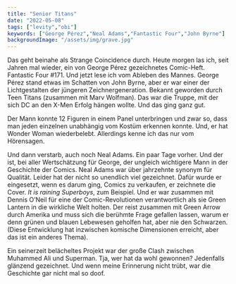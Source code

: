 ```yaml
---
title: "Senior Titans"
date: "2022-05-08"
tags: ["levity","obi"]
keywords: ["George Pérez","Neal Adams","Fantastic Four","John Byrne"]
backgroundImage: "/assets/img/grave.jpg"
---
```

Das geht beinahe als Strange Coincidence durch. Heute morgen las ich, seit Jahren mal wieder, ein von George Pérez gezeichnetes Comic-Heft. Fantastic Four #171. Und jetzt lese ich vom Ableben des Mannes. George Pérez stand etwas im Schatten von John Byrne, aber er war einer der Lichtgestalten der jüngeren Zeichnergeneration. Bekannt geworden durch Teen Titans (zusammen mit Marv Wolfman). Das war die Truppe, mit der sich DC an den X-Men Erfolg hängen wollte. Und das ging ganz gut. 

 Der Mann konnte 12 Figuren in einem Panel unterbringen und zwar so, dass man jeden einzelnen unabhängig vom Kostüm erkennen konnte. Und, er hat Wonder Woman wiederbelebt. Allerdings kenne ich das nur vom Hörensagen.

 Und dann verstarb, auch noch Neal Adams. Ein paar Tage vorher. Und der ist, bei aller Wertschätzung für George, der ungleich wichtigere Mann in der Geschichte der Comics. Neal Adams war über jahrzehnte synonym für Qualität. Leider hat der nicht so unendlich viel gezeichnet. Dafür wurde er eingesetzt, wenn es darum ging, Comics zu verkaufen, er zeichnete die Cover. <i>It is raining Superboys</i>, zum Beispiel. Und er war zusammen mit Dennis O’Neil für eine der Comic-Revolutionen verantwortlich als sie Green Lantern in die wirkliche Welt holten. Der reist zusammen mit Green Arrow durch Amerika und muss sich die berühmte Frage gefallen lassen, warum er denn grünen und blauen Lebewesen geholfen hat, aber nie den Schwarzen. (Diese Entwicklung hat inzwischen komische Dimensionen erreicht, aber das ist ein anderes Thema).

 Ein seinerzeit belächeltes Projekt war der große Clash zwischen Muhammed Ali und Superman. Tja, wer hat da wohl gewonnen? Jedenfalls glänzend gezeichnet. Und wenn meine Erinnerung nicht trübt, war die Geschichte gar nicht mal so doof.
